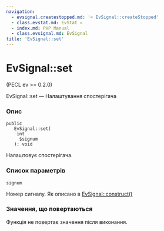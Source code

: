 ```yaml
---
navigation:
  - evsignal.createstopped.md: '« EvSignal::createStopped'
  - class.evstat.md: EvStat »
  - index.md: PHP Manual
  - class.evsignal.md: EvSignal
title: 'EvSignal::set'
---
```

# EvSignal::set

(PECL ev >= 0.2.0)

EvSignal::set — Налаштування спостерігача

### Опис

```methodsynopsis
public
   EvSignal::set(
    int
     $signum
   ): void
```

Налаштовує спостерігача.

### Список параметрів

`signum`

Номер сигналу. Як описано в [EvSignal::construct()](evsignal.construct.md)

### Значення, що повертаються

Функція не повертає значення після виконання.
